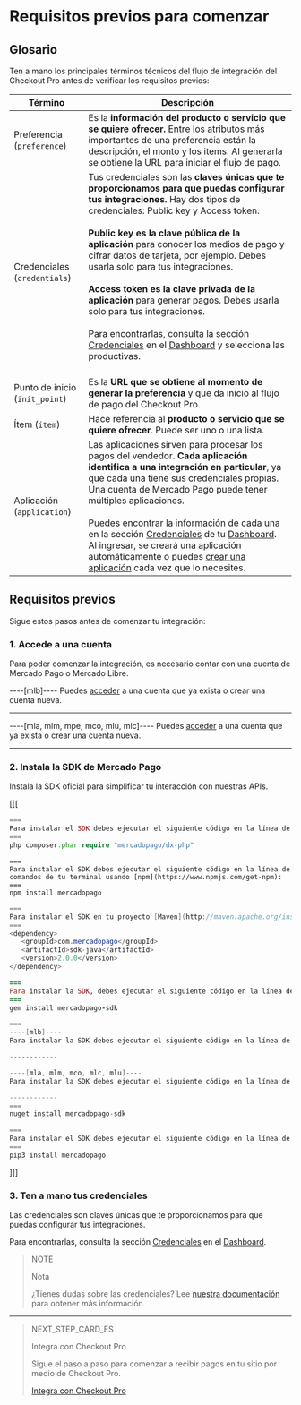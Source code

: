 # Requisitos previos para comenzar

## Glosario

Ten a mano los principales términos técnicos del flujo de integración del Checkout Pro antes de verificar los requisitos previos:

| Término | Descripción |
| --- | --- |
| Preferencia (`preference`) | Es la **información del producto o servicio que se quiere ofrecer.** Entre los atributos más importantes de una preferencia están la descripción, el monto y los items. Al generarla se obtiene la URL para iniciar el flujo de pago. |
| Credenciales (`credentials`) | Tus credenciales son las **claves únicas que te proporcionamos para que puedas configurar tus integraciones.** Hay dos tipos de credenciales: Public key y Access token. <br/><br/>**Public key es la clave pública de la aplicación** para conocer los medios de pago y cifrar datos de tarjeta, por ejemplo. Debes usarla solo para tus integraciones. <br/><br/>**Access token es la clave privada de la aplicación** para generar pagos. Debes usarla solo para tus integraciones.<br/><br/>Para encontrarlas, consulta la sección [Credenciales](/developers/es/docs/checkout-pro/additional-content/credentials) en el [Dashboard](/developers/es/docs/checkout-pro/additional-content/dashboard/introduction) y selecciona las productivas.<br/><br/> |
| Punto de inicio (`init_point`) | Es la **URL que se obtiene al momento de generar la preferencia** y que da inicio al flujo de pago del Checkout Pro. |
| Ítem (`ítem`) | Hace referencia al **producto o servicio que se quiere ofrecer**. Puede ser uno o una lista. |
| Aplicación (`application`) | Las aplicaciones sirven para procesar los pagos del vendedor. **Cada aplicación identifica a una integración en particular**, ya que cada una tiene sus credenciales propias. Una cuenta de Mercado Pago puede tener múltiples aplicaciones.<br/><br/>Puedes encontrar la información de cada una en la sección [Credenciales](/developers/es/docs/checkout-pro/additional-content/credentials) de tu [Dashboard](/developers/es/docs/checkout-pro/additional-content/dashboard/introduction). Al ingresar, se creará una aplicación automáticamente o puedes [crear una aplicación](https://applications.mercadopago.com) cada vez que lo necesites. |

## Requisitos previos

Sigue estos pasos antes de comenzar tu integración:

### 1. Accede a una cuenta

Para poder comenzar la integración, es necesario contar con una cuenta de Mercado Pago o Mercado Libre.

----[mlb]----
Puedes [acceder](https://www.mercadolivre.com/jms/mlb/lgz/msl/login/H4sIAAAAAAAEAzWNQU7EMBAE_9Jnk0hIe8BHPmJNnHFisDPWeIIXrfbvKAKOre6qfqDIlo9g343hwfdWcswGh1bIkmgNeYVHbXDo2fgvluWakFJlY-3wj0u08frOSfRSJSqd4UCn7SEVGfC_X3DIPfDdWA8qYfDylflq_4lN4LGbte7neYwxVdZIqzTaZIpSp0Vn-jhXmms-dnqJchiF19vbDU-HRN2CKcVPeNOTnz_j_vCy4wAAAA/user) a una cuenta que ya exista o crear una cuenta nueva.

------------

----[mla, mlm, mpe, mco, mlu, mlc]----
Puedes [acceder](https://www.mercadolibre.com/jms/mlb/lgz/msl/login/H4sIAAAAAAAEAzWNQU7EMBAE_9Jnk0hIe8BHPmJNnHFisDPWeIIXrfbvKAKOre6qfqDIlo9g343hwfdWcswGh1bIkmgNeYVHbXDo2fgvluWakFJlY-3wj0u08frOSfRSJSqd4UCn7SEVGfC_X3DIPfDdWA8qYfDylflq_4lN4LGbte7neYwxVdZIqzTaZIpSp0Vn-jhXmms-dnqJchiF19vbDU-HRN2CKcVPeNOTnz_j_vCy4wAAAA/user) a una cuenta que ya exista o crear una cuenta nueva.

------------

### 2. Instala la SDK de Mercado Pago
Instala la SDK oficial para simplificar tu interacción con nuestras APIs.

[[[
```php
===
Para instalar el SDK debes ejecutar el siguiente código en la línea de comandos de tu terminal usando [Composer](https://getcomposer.org/download):
===
php composer.phar require "mercadopago/dx-php"
```
```node
===
Para instalar el SDK debes ejecutar el siguiente código en la línea de comandos de tu terminal usando [npm](https://www.npmjs.com/get-npm):
===
npm install mercadopago
```
```java
===
Para instalar el SDK en tu proyecto [Maven](http://maven.apache.org/install.html), debes agregar la siguiente dependencia en tu archivo <code>pom.xml</code> y ejecutar <code>maven install</code> en la línea de comandos de tu terminal:
===
<dependency>
   <groupId>com.mercadopago</groupId>
   <artifactId>sdk-java</artifactId>
   <version>2.0.0</version>
</dependency>
```
```ruby
===
Para instalar la SDK, debes ejecutar el siguiente código en la línea de comandos de tu terminal usando [gema](https://rubygems.org/gems/mercadopago-sdk):
===
gem install mercadopago-sdk
```
```csharp
===
----[mlb]----
Para instalar la SDK debes ejecutar el siguiente código en la línea de comandos de tu terminal usando [NuGet](https://docs.microsoft.com/pt-br/nuget/reference/nuget-exe-cli-reference):

------------

----[mla, mlm, mco, mlc, mlu]----
Para instalar la SDK debes ejecutar el siguiente código en la línea de comandos de tu terminal usando [NuGet](https://docs.microsoft.com/es-es/nuget/reference/nuget-exe-cli-reference):

------------
===
nuget install mercadopago-sdk
```
```python
===
Para instalar el SDK debes ejecutar el siguiente código en la línea de comandos de tu terminal usando [Pip](https://pypi.org/project/mercadopago/):
===
pip3 install mercadopago
```
]]]

### 3. Ten a mano tus credenciales
Las credenciales son claves únicas que te proporcionamos para que puedas configurar tus integraciones.

Para encontrarlas, consulta la sección [Credenciales](/developers/es/docs/checkout-pro/additional-content/credentials) en el [Dashboard](/developers/es/docs/checkout-pro/additional-content/dashboard/introduction).

> NOTE
>
> Nota
> 
> ¿Tienes dudas sobre las credenciales? Lee [nuestra documentación](/developers/es/docs/checkout-pro/additional-content/credentials) para obtener más información.

---

> NEXT_STEP_CARD_ES
>
> Integra con Checkout Pro
>
> Sigue el paso a paso para comenzar a recibir pagos en tu sitio por medio de Checkout Pro.
>
> [Integra con Checkout Pro](/developers/es/docs/checkout-pro/integrate-checkout-pro)